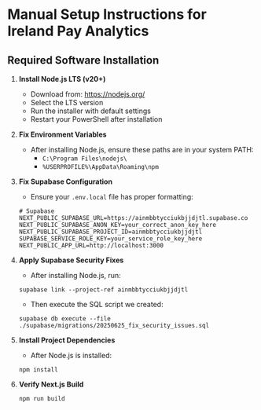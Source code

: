 # Manual Setup Instructions for Ireland Pay Analytics

## Required Software Installation

1. **Install Node.js LTS (v20+)**
   - Download from: https://nodejs.org/
   - Select the LTS version
   - Run the installer with default settings
   - Restart your PowerShell after installation

2. **Fix Environment Variables**
   - After installing Node.js, ensure these paths are in your system PATH:
     - `C:\Program Files\nodejs\`
     - `%USERPROFILE%\AppData\Roaming\npm`

3. **Fix Supabase Configuration**
   - Ensure your `.env.local` file has proper formatting:
   ```
   # Supabase
   NEXT_PUBLIC_SUPABASE_URL=https://ainmbbtycciukbjjdjtl.supabase.co
   NEXT_PUBLIC_SUPABASE_ANON_KEY=your_correct_anon_key_here
   NEXT_PUBLIC_SUPABASE_PROJECT_ID=ainmbbtycciukbjjdjtl
   SUPABASE_SERVICE_ROLE_KEY=your_service_role_key_here
   NEXT_PUBLIC_APP_URL=http://localhost:3000
   ```

4. **Apply Supabase Security Fixes**
   - After installing Node.js, run:
   ```
   supabase link --project-ref ainmbbtycciukbjjdjtl
   ```
   - Then execute the SQL script we created:
   ```
   supabase db execute --file ./supabase/migrations/20250625_fix_security_issues.sql
   ```

5. **Install Project Dependencies**
   - After Node.js is installed:
   ```
   npm install
   ```

6. **Verify Next.js Build**
   ```
   npm run build
   ```
